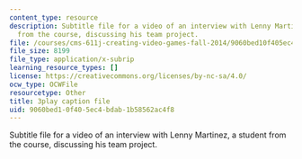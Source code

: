 ```yaml
---
content_type: resource
description: Subtitle file for a video of an interview with Lenny Martinez, a student
  from the course, discussing his team project.
file: /courses/cms-611j-creating-video-games-fall-2014/9060bed10f405ec4bdab1b58562ac4f8_jbhbJBtS48w.vtt
file_size: 8199
file_type: application/x-subrip
learning_resource_types: []
license: https://creativecommons.org/licenses/by-nc-sa/4.0/
ocw_type: OCWFile
resourcetype: Other
title: 3play caption file
uid: 9060bed1-0f40-5ec4-bdab-1b58562ac4f8
---
```

Subtitle file for a video of an interview with Lenny Martinez, a student from the course, discussing his team project.